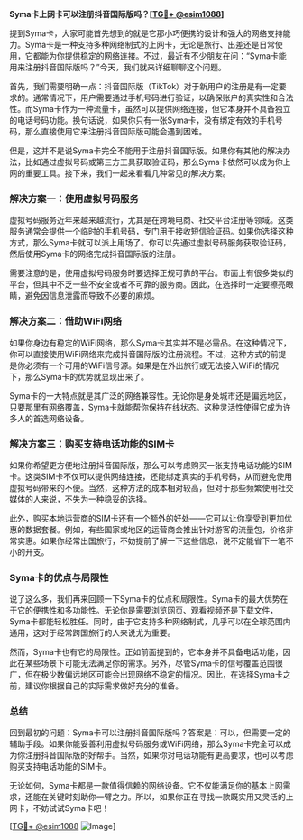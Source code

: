 **Syma卡上网卡可以注册抖音国际版吗？[[TG💪+ @esim1088](https://t.me/s/esim1088)]**

提到Syma卡，大家可能首先想到的就是它那小巧便携的设计和强大的网络支持能力。Syma卡是一种支持多种网络制式的上网卡，无论是旅行、出差还是日常使用，它都能为你提供稳定的网络连接。不过，最近有不少朋友在问：“Syma卡能用来注册抖音国际版吗？”今天，我们就来详细聊聊这个问题。

首先，我们需要明确一点：抖音国际版（TikTok）对于新用户的注册是有一定要求的。通常情况下，用户需要通过手机号码进行验证，以确保账户的真实性和合法性。而Syma卡作为一种流量卡，虽然可以提供网络连接，但它本身并不具备独立的电话号码功能。换句话说，如果你只有一张Syma卡，没有绑定有效的手机号码，那么直接使用它来注册抖音国际版可能会遇到困难。

但是，这并不是说Syma卡完全不能用于注册抖音国际版。如果你有其他的解决办法，比如通过虚拟号码或第三方工具获取验证码，那么Syma卡依然可以成为你上网的重要工具。接下来，我们一起来看看几种常见的解决方案。

### 解决方案一：使用虚拟号码服务

虚拟号码服务近年来越来越流行，尤其是在跨境电商、社交平台注册等领域。这类服务通常会提供一个临时的手机号码，专门用于接收短信验证码。如果你选择这种方式，那么Syma卡就可以派上用场了。你可以先通过虚拟号码服务获取验证码，然后使用Syma卡的网络完成抖音国际版的注册。

需要注意的是，使用虚拟号码服务时要选择正规可靠的平台。市面上有很多类似的平台，但其中不乏一些不安全或者不可靠的服务商。因此，在选择时一定要擦亮眼睛，避免因信息泄露而导致不必要的麻烦。

### 解决方案二：借助WiFi网络

如果你身边有稳定的WiFi网络，那么Syma卡其实并不是必需品。在这种情况下，你可以直接使用WiFi网络来完成抖音国际版的注册流程。不过，这种方式的前提是你必须有一个可用的WiFi信号源。如果是在外出旅行或无法接入WiFi的情况下，那么Syma卡的优势就显现出来了。

Syma卡的一大特点就是其广泛的网络兼容性。无论你是身处城市还是偏远地区，只要那里有网络覆盖，Syma卡就能帮你保持在线状态。这种灵活性使得它成为许多人的首选网络设备。

### 解决方案三：购买支持电话功能的SIM卡

如果你希望更方便地注册抖音国际版，那么可以考虑购买一张支持电话功能的SIM卡。这类SIM卡不仅可以提供网络连接，还能绑定真实的手机号码，从而避免使用虚拟号码带来的不便。当然，这种方法的成本相对较高，但对于那些频繁使用社交媒体的人来说，不失为一种稳妥的选择。

此外，购买本地运营商的SIM卡还有一个额外的好处——它可以让你享受到更加优惠的数据套餐。例如，有些国家或地区的运营商会推出针对游客的流量包，价格非常实惠。如果你经常出国旅行，不妨提前了解一下这些信息，说不定能省下一笔不小的开支。

### Syma卡的优点与局限性

说了这么多，我们再来回顾一下Syma卡的优点和局限性。Syma卡的最大优势在于它的便携性和多功能性。无论你是需要浏览网页、观看视频还是下载文件，Syma卡都能轻松胜任。同时，由于它支持多种网络制式，几乎可以在全球范围内通用，这对于经常跨国旅行的人来说尤为重要。

然而，Syma卡也有它的局限性。正如前面提到的，它本身并不具备电话功能，因此在某些场景下可能无法满足你的需求。另外，尽管Syma卡的信号覆盖范围很广，但在极少数偏远地区可能会出现网络不稳定的情况。因此，在选择Syma卡之前，建议你根据自己的实际需求做好充分的准备。

### 总结

回到最初的问题：Syma卡可以注册抖音国际版吗？答案是：可以，但需要一定的辅助手段。如果你能妥善利用虚拟号码服务或WiFi网络，那么Syma卡完全可以成为你注册抖音国际版的好帮手。当然，如果你对电话功能有更高要求，也可以考虑购买支持电话功能的SIM卡。

无论如何，Syma卡都是一款值得信赖的网络设备。它不仅能满足你的基本上网需求，还能在关键时刻助你一臂之力。所以，如果你正在寻找一款既实用又灵活的上网卡，不妨试试Syma卡吧！

[[TG💪+ @esim1088](https://t.me/s/esim1088) ![Image](https://i.postimg.cc/4NQfJmqS/Snipaste-2025-05-13-00-14-12.png)]
